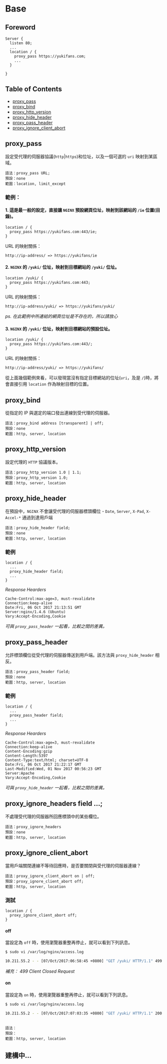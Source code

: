 # Base

## Foreword

```
Server {
  listen 80;
  ...
  location / {
    proxy_pass https://yukifans.com;
    ...
  }
  
}
```

## Table of Contents
- [proxy_pass](#proxy_pass)
- [proxy_bind](#proxy_bind)
- [proxy_http_version](#proxy_http_version)
- [proxy_hide_header](#proxy_hide_header)
- [proxy_pass_header](#proxy_pass_header)
- [proxy_ignore_client_abort](#proxy_ignore_client_abort)

## proxy_pass
設定受代理的伺服器協議(`http`|`https`)和位址，以及一個可選的 `uri` 映射到某區域。

```nginx
語法：proxy_pass URL;
預設：none
範圍：location, limit_except
```
### 範例：
#### 1. 這是最一般的設定，直接讓 `NGINX` 預設網頁位址，映射到該網站的 `/ie` 位置(目錄)。
```nginx 
location / {
  proxy_pass https://yukifans.com:443/ie;
}
```

URL 的映射關係：
```
http://ip-address/ => https://yukifans/ie
```

#### 2. `NGINX` 的 `/yuki/` 位址，映射到目標網站的 `/yuki/` 位址。
```nginx
location /yuki/ {
  proxy_pass https://yukifans.com:443;
}
```

URL 的映射關係：
```
http://ip-address/yuki/ => https://yukifans/yuki/
```
*ps. 在此範例中所連結的網頁位址是不存在的，所以請放心*

#### 3. `NGINX` 的 `/yuki/` 位址，映射到目標網站的預設位址。
```nginx
location /yuki/ {
  proxy_pass https://yukifans.com:443/;
}
```

URL 的映射關係：
```
http://ip-address/yuki/ => https://yukifans/
```

從上面幾個範例來看，可以發現當沒有指定目標網站的位址(`uri`，及是 `/`)時，將會直接引用 `location` 作為映射目標的位置。

## proxy_bind
從指定的 IP 與選定的端口發出連線到受代理的伺服器。

```nginx
語法：proxy_bind address [transparent] | off;
預設：none
範圍：http, server, location
```

## proxy_http_version
設定代理的 `HTTP` 協議版本。

```nginx
語法：proxy_http_version 1.0 | 1.1;
預設：proxy_http_version 1.0;
範圍：http, server, location
```

## proxy_hide_header
在預設中，`NGINX` 不會讓受代理的伺服器標頭欄位 - `Date`, `Server`, `X-Pad`, `X-Accel-*` 通過到達用戶端

```nginx
語法：proxy_hide_header field;
預設：none
範圍：http, server, location
```

### 範例
```nginx
location / {
  ...
  proxy_hide_header field;
  ...
}
```

*Response Hearders*
```hearder
Cache-Control:max-age=3, must-revalidate
Connection:keep-alive
Date:Fri, 06 Oct 2017 21:13:51 GMT
Server:nginx/1.4.6 (Ubuntu)
Vary:Accept-Encoding,Cookie
```
*可與 `proxy_pass_header` 一起看，比較之間的差異。*

## proxy_pass_header
允許標頭欄位從受代理的伺服器傳送到用戶端。該方法與 `proxy_hide_header` 相反。

```nginx
語法：proxy_pass_header field;
預設：none
範圍：http, server, location
```

### 範例
```nginx
location / {
  ...
  proxy_pass_header field;
  ...
}
```

*Response Hearders*
```http
Cache-Control:max-age=3, must-revalidate
Connection:keep-alive
Content-Encoding:gzip
Content-Length:5397
Content-Type:text/html; charset=UTF-8
Date:Fri, 06 Oct 2017 21:22:17 GMT
Last-Modified:Wed, 01 Nov 2017 00:56:23 GMT
Server:Apache
Vary:Accept-Encoding,Cookie
```

*可與 `proxy_hide_header` 一起看，比較之間的差異。*

## proxy_ignore_headers field ...;
不處理受代理的伺服器所回應標頭中的某些欄位。

```nginx
語法：proxy_ignore_headers
預設：none
範圍：http, server, location
```

## proxy_ignore_client_abort
當用戶端關閉連線不等待回應時，是否要關閉與受代理的伺服器連線？

```nginx
語法：proxy_ignore_client_abort on | off;
預設：proxy_ignore_client_abort off;
範圍：http, server, location
```

### 測試

```nginx
location / {
  proxy_ignore_client_abort off;
}
```

#### off
當設定為 `off` 時，使用瀏覽器重整再停止，就可以看到下列訊息。

```bash
$ sudo vi /var/log/nginx/access.log

10.211.55.2 - - [07/Oct/2017:06:58:45 +0800] "GET /yuki/ HTTP/1.1" 499 0 "-" "Mozilla/5.0 (Macintosh; Intel Mac OS X 10_12_6) AppleWebKit/537.36 (KHTML, like Gecko) Chrome/61.0.3163.100 Safari/537.36"
```

*補充：
499 Client Closed Request*

#### on
當設定為 `on` 時，使用瀏覽器重整再停止，就可以看到下列訊息。

```bash
$ sudo vi /var/log/nginx/access.log

10.211.55.2 - - [07/Oct/2017:07:03:35 +0800] "GET /yuki/ HTTP/1.1" 200 5397 "-" "Mozilla/5.0 (Macintosh; Intel Mac OS X 10_12_6) AppleWebKit/537.36 (KHTML, like Gecko) Chrome/61.0.3163.100 Safari/537.36"
```

## 

```nginx
語法：
預設：
範圍：http, server, location
```

## 建構中...
